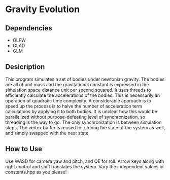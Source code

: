 # Gravity Evolution

## Dependencies
* GLFW
* GLAD
* GLM

## Desicription
This program simulates a set of bodies under newtonian gravity. The bodies are all of unit mass and the gravitational constant is expressed in the simulation space distance unit per second squared. It uses threads to efficiently calculate the accelerations of the bodies. This is necessarily an operation of quadratic time complexity. A considerable approach is to speed up the process is to halve the number of acceleration term calculations by applying it to both bodies. It is unclear how this would be parallelized without purpose-defeating level of synchronization, so threading is the way to go. The only synchronization is between simulation steps. The vertex buffer is reused for storing the state of the system as well, and simply swapped with the next state.

## How to Use
Use WASD for camera yaw and pitch, and QE for roll. Arrow keys along with right control and shift translates the system.
Vary the independent values in constants.hpp as you please!
